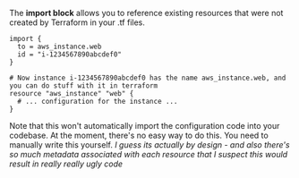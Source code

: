 The **import block** allows you to reference existing resources that were not created by Terraform in your .tf files.

```
import {
  to = aws_instance.web
  id = "i-1234567890abcdef0"
}

# Now instance i-1234567890abcdef0 has the name aws_instance.web, and you can do stuff with it in terraform
resource "aws_instance" "web" {
  # ... configuration for the instance ...
}
```

Note that this won't automatically import the configuration code into your codebase. At the moment, there's no easy way to do this. You need to manually write this yourself.
	*I guess its actually by design - and also there's so much metadata associated with each resource that I suspect this would result in really really ugly code*